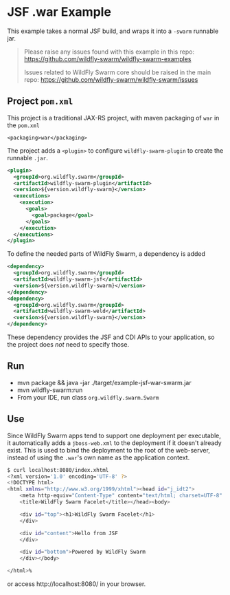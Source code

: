 # JSF .war Example

This example takes a normal JSF build, and wraps it into
a `-swarm` runnable jar.

> Please raise any issues found with this example in this repo:
> https://github.com/wildfly-swarm/wildfly-swarm-examples
>
> Issues related to WildFly Swarm core should be raised in the main repo:
> https://github.com/wildfly-swarm/wildfly-swarm/issues

## Project `pom.xml`

This project is a traditional JAX-RS project, with maven packaging
of `war` in the `pom.xml`

    <packaging>war</packaging>

The project adds a `<plugin>` to configure `wildfly-swarm-plugin` to
create the runnable `.jar`.

``` xml
<plugin>
  <groupId>org.wildfly.swarm</groupId>
  <artifactId>wildfly-swarm-plugin</artifactId>
  <version>${version.wildfly-swarm}</version>
  <executions>
    <execution>
      <goals>
        <goal>package</goal>
      </goals>
    </execution>
  </executions>
</plugin>
```

To define the needed parts of WildFly Swarm, a dependency is added

``` xml
<dependency>
  <groupId>org.wildfly.swarm</groupId>
  <artifactId>wildfly-swarm-jsf</artifactId>
  <version>${version.wildfly-swarm}</version>
</dependency>
<dependency>
  <groupId>org.wildfly.swarm</groupId>
  <artifactId>wildfly-swarm-weld</artifactId>
  <version>${version.wildfly-swarm}</version>
</dependency>
```

These dependency provides the JSF and CDI APIs to your application, so the
project does *not* need to specify those.

## Run

* mvn package && java -jar ./target/example-jsf-war-swarm.jar
* mvn wildfly-swarm:run
* From your IDE, run class `org.wildfly.swarm.Swarm`

## Use

Since WildFly Swarm apps tend to support one deployment per executable, it
automatically adds a `jboss-web.xml` to the deployment if it doesn't already
exist.  This is used to bind the deployment to the root of the web-server,
instead of using the `.war`'s own name as the application context.

``` sh
$ curl localhost:8080/index.xhtml
<?xml version='1.0' encoding='UTF-8' ?>
<!DOCTYPE html>
<html xmlns="http://www.w3.org/1999/xhtml"><head id="j_idt2">
    <meta http-equiv="Content-Type" content="text/html; charset=UTF-8" />
    <title>WildFly Swarm Facelet</title></head><body>

    <div id="top"><h1>WildFly Swarm Facelet</h1>
    </div>

    <div id="content">Hello from JSF
    </div>

    <div id="bottom">Powered by WildFly Swarm
    </div></body>

</html>%
```

or access http://localhost:8080/ in your browser.
